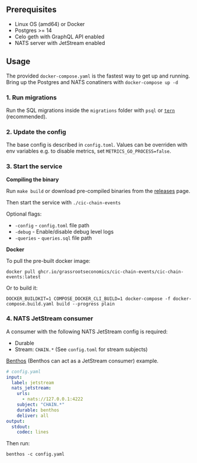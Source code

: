 
## Prerequisites

- Linux OS (amd64) or Docker
- Postgres >= 14
- Celo geth with GraphQL API enabled
- NATS server with JetStream enabled

## Usage

The provided `docker-compose.yaml` is the fastest way to get up and running. Bring up the Postgres and NATS conatiners with `docker-compose up -d`

### 1. Run migrations

Run the SQL migrations inside the `migrations` folder with `psql` or [`tern`](https://github.com/jackc/tern) (recommended).

### 2. Update the config

The base config is described in `config.toml`. Values can be overriden with env variables e.g. to disable metrics, set `METRICS_GO_PROCESS=false`.

### 3. Start the service

**Compiling the binary**

Run `make build` or download pre-compiled binaries from the [releases](https://github.com/grassrootseconomics/cic-chain-events/releases) page.

Then start the service with `./cic-chain-events`

Optional flags:

- `-config` - `config.toml` file path
- `-debug` - Enable/disable debug level logs
- `-queries` - `queries.sql` file path

**Docker**

To pull the pre-built docker image:

`docker pull ghcr.io/grassrootseconomics/cic-chain-events/cic-chain-events:latest`

Or to build it:

`DOCKER_BUILDKIT=1 COMPOSE_DOCKER_CLI_BUILD=1 docker-compose -f docker-compose.build.yaml build --progress plain`

### 4. NATS JetStream consumer

A consumer with the following NATS JetStream config is required:

- Durable
- Stream: `CHAIN.*` (See `config.toml` for stream subjects)

[Benthos](https://benthos.dev) (Benthos can act as a JetStream consumer) example.

```yaml
# config.yaml
input:
  label: jetstream
  nats_jetstream:
    urls:
      - nats://127.0.0.1:4222
    subject: "CHAIN.*"
    durable: benthos
    deliver: all
output:
  stdout:
    codec: lines
```

Then run:

`benthos -c config.yaml`
